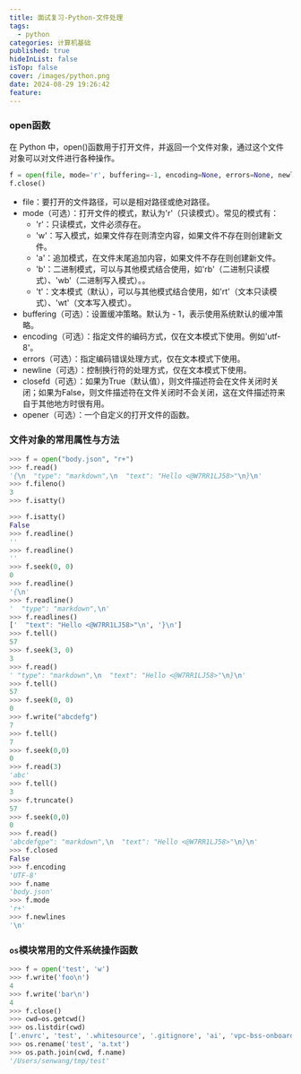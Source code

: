 ```yaml
---
title: 面试复习-Python-文件处理
tags:
  - python
categories: 计算机基础
published: true
hideInList: false
isTop: false
cover: /images/python.png
date: 2024-08-29 19:26:42
feature:
---
```


### open函数

在 Python 中，open()函数用于打开文件，并返回一个文件对象，通过这个文件对象可以对文件进行各种操作。

``` python
f = open(file, mode='r', buffering=-1, encoding=None, errors=None, newline=None, closefd=True, opener=None)
f.close()   
```

* file：要打开的文件路径，可以是相对路径或绝对路径。
* mode（可选）：打开文件的模式，默认为'r'（只读模式）。常见的模式有：
    - 'r'：只读模式，文件必须存在。
    - 'w'：写入模式，如果文件存在则清空内容，如果文件不存在则创建新文件。
    - 'a'：追加模式，在文件末尾追加内容，如果文件不存在则创建新文件。
    - 'b'：二进制模式，可以与其他模式结合使用，如'rb'（二进制只读模式）、'wb'（二进制写入模式）。。
    - 't'：文本模式（默认），可以与其他模式结合使用，如'rt'（文本只读模式）、'wt'（文本写入模式）。
* buffering（可选）：设置缓冲策略。默认为 - 1，表示使用系统默认的缓冲策略。
* encoding（可选）：指定文件的编码方式，仅在文本模式下使用。例如'utf-8'。
* errors（可选）：指定编码错误处理方式，仅在文本模式下使用。
* newline（可选）：控制换行符的处理方式，仅在文本模式下使用。
* closefd（可选）：如果为True（默认值），则文件描述符会在文件关闭时关闭；如果为False，则文件描述符在文件关闭时不会关闭，这在文件描述符来自于其他地方时很有用。
* opener（可选）：一个自定义的打开文件的函数。

### 文件对象的常用属性与方法

``` python
>>> f = open("body.json", "r+")
>>> f.read()
'{\n  "type": "markdown",\n  "text": "Hello <@W7RR1LJ58>"\n}\n'
>>> f.fileno()
3
>>> f.isatty()

>>> f.isatty()
False
>>> f.readline()
''
>>> f.readline()
''
>>> f.seek(0, 0)
0
>>> f.readline()
'{\n'
>>> f.readline()
'  "type": "markdown",\n'
>>> f.readlines()
['  "text": "Hello <@W7RR1LJ58>"\n', '}\n']
>>> f.tell()
57
>>> f.seek(3, 0)
3
>>> f.read()
' "type": "markdown",\n  "text": "Hello <@W7RR1LJ58>"\n}\n'
>>> f.tell()
57
>>> f.seek(0, 0)
0
>>> f.write("abcdefg")
7
>>> f.tell()
7
>>> f.seek(0,0)
0
>>> f.read(3)
'abc'
>>> f.tell()
3
>>> f.truncate()
57
>>> f.seek(0,0)
0
>>> f.read()
'abcdefgpe": "markdown",\n  "text": "Hello <@W7RR1LJ58>"\n}\n'
>>> f.closed
False
>>> f.encoding
'UTF-8'
>>> f.name
'body.json'
>>> f.mode
'r+'
>>> f.newlines
'\n'
```

### `os`模块常用的文件系统操作函数

```python
>>> f = open('test', 'w')
>>> f.write('foo\n')
4
>>> f.write('bar\n')
4
>>> f.close()
>>> cwd=os.getcwd()
>>> os.listdir(cwd)
['.envrc', 'test', '.whitesource', '.gitignore', 'ai', 'vpc-bss-onboarding', 'fabric_test', '.git', '.travis.yml']
>>> os.rename('test', 'a.txt')
>>> os.path.join(cwd, f.name)
'/Users/senwang/tmp/test'
```

